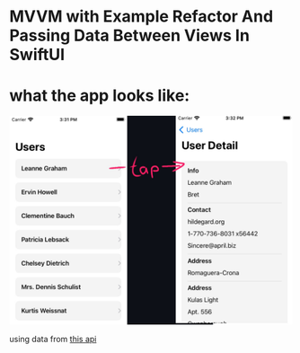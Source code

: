 #  MVVM with Example Refactor And Passing Data Between Views In SwiftUI


# what the app looks like: 
![collapsed view + expanded view](MVVM_API_Example/MVVM_example.jpg)

using data from [this api](https://jsonplaceholder.typicode.com/users)

